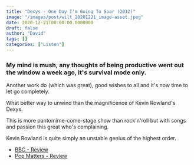 ```yaml
---
title: "Dexys - One Day I'm Going To Soar (2012)"
image: "/images/post/wilt_20201221_image-asset.jpeg"
date: 2020-12-21T00:00:00.0000000
draft: false
author: "David"
tags: []
categories: ["Listen"]
---
```

### My mind is mush, any thoughts of being productive went out the window a week ago, it's survival mode only.

 Another work do (which was great), good wishes to all and it's now time to let go completely.

 What better way to unwind than the magnificence of Kevin Rowland's Dexys. 

 This is more pantomime-come-stage show than rock'n'roll but with songs and passion this great who's complaining.

 Kevin Rowland is quite simply an unstable genius of the highest order.

-  [BBC - Review](http://www.bbc.co.uk/music/reviews/5z8r/)
-  [Pop Matters - Review](https://www.popmatters.com/175607-dexys-one-day-im-going-to-soar-2495720460.html)